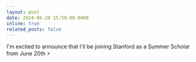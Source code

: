 ```yaml
---
layout: post
date: 2024-06-20 15:59:00-0400
inline: true
related_posts: false
---
```


I'm excited to announce that I'll be joining Stanford as a Summer Scholar from June 20th :zap:
